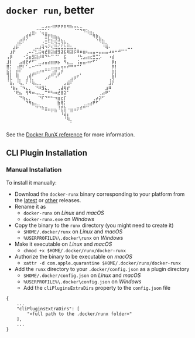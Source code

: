 # `docker run`, better

```text
⠀⠀⠀⠀⠀⠀⠀⠀⠀⠀⠀⣀⣠⣤⢴⡶⡶⡶⣶⢶⣦⣤⣄⣀⠀⠀⠀⠀⠀⠀⠀⠀⠀⠀⠀⠀⠀⠀⠀⠀
⠀⠀⠀⠀⠀⠀⠀⢀⣤⡈⠩⣉⣁⠁⠀⠀⠀⠀⠀⠀⠀⠈⠉⠙⠻⢵⣤⡀⠀⠀⠀⠀⠀⠀⠀⠀⠀⠀⠀⠀
⠀⠀⠀⠀⠀⣠⢾⠛⠉⠀⠀⠈⣛⡟⢷⣦⣄⠀⠀⠀⠀⠀⠀⠀⠀⠀⠉⠻⡷⣄⠀⠀⠀⠀⠀⠀⠀⠀⠀⠀
⠀⠀⠀⢠⣞⠏⠁⠀⠀⠀⠀⠠⣒⠯⣗⢮⣚⢷⣦⡀⠀⠀⠀⠀⠀⠀⠀⠀⠈⠻⣷⡀⠀⠀⠀⠀⠀⠀⠀⠀
⠀⠀⣰⡯⠁⠀⠀⠀⠀⣀⣰⢽⠲⠝⢎⣛⣊⣋⣓⣛⣂⣀⠀⠀⠀⠀⠀⠀⠀⠀⠘⢿⠄⠀⠀⠀⠀⠀⣀⡀
⠀⣰⡟⠀⠀⠀⢀⠤⠌⣃⣭⢶⣞⣿⣽⣾⣻⣽⣯⢿⣽⡯⠿⠶⣶⢦⣤⣤⠤⣤⣤⣤⠴⠶⠒⠚⠉⠉⠀⠀
⢠⡿⠀⠀⠀⠐⣩⣶⣻⣽⡾⠿⠙⠓⠉⠈⠁⠀⣯⠀⠀⠀⠘⢓⣠⣴⣖⣛⣉⡡⠀⠀⠰⣾⠀⠀⠀⠀⠀⠀
⣸⡇⠀⠀⣠⣾⣟⠞⠋⠁⣀⣠⣤⣴⣶⡶⡦⠀⠻⣄⣀⠀⢨⣤⣤⠴⠖⠋⠁⠀⠀⠀⠀⡿⡆⠀⠀⠀⠀⠀
⣿⡅⠀⢰⣟⠇⠁⠤⠒⠉⠉⠀⣀⣀⣤⣤⣤⢶⠶⠞⠛⠛⠉⠁⠀⠀⠀⠀⠀⠀⠀⠀⠀⡿⡇⠀⠀⠀⠀⠀
⣷⡇⠀⣟⠃⠀⠀⢀⣠⡴⠞⠛⠉⠉⣰⡟⣠⠟⠀⠀⠀⠀⠀⡀⠀⠀⠀⠀⠀⠀⠀⠀⠀⡿⡇⠀⠀⠀⠀⠀
⢸⣇⠀⢻⡀⠀⣰⢻⡁⠀⠀⠀⡠⠞⠉⠐⠁⠀⠀⠀⣠⡶⠋⠀⠀⠀⠀⠀⠀⠀⠀⠀⢀⢿⠃⠀⠀⠀⠀⠀
⠈⣷⡄⠘⢧⡀⠏⠘⢷⣄⣀⠀⠀⠀⠀⠀⠀⠀⣠⣾⠏⠀⠀⠀⠀⠀⠀⠀⠀⠀⠀⠀⣸⡟⠀⠀⠀⠀⠀⠀
⠀⠘⣷⡄⠈⠳⣄⡀⠀⠙⠿⣻⣅⡀⠀⠀⢀⣼⢿⡞⠀⠀⠀⠀⠀⠀⠀⠀⠀⠀⠀⣰⠿⠀⠀⠀⠀⠀⠀⠀
⠀⠀⠈⢟⣦⠀⢻⠻⠶⢤⣄⣀⠉⠛⠳⠶⣞⣿⣽⠁⠀⠀⠀⠀⠀⠀⠀⠀⠀⢀⣴⠟⠁⠀⠀⠀⠀⠀⠀⠀
⠀⠀⠀⠀⠙⢷⣄⡀⠀⠀⠙⠏⠙⠛⠓⠲⣶⣖⡏⠀⠀⠀⠀⠀⠀⠀⠀⢀⡴⡽⠋⠀⠀⠀⠀⠀⠀⠀⠀⠀
⠀⠀⠀⠀⠀⠀⠙⠻⣦⣄⡀⠀⠀⠀⠀⠀⣷⢿⡅⠀⠀⠀⠀⠀⢀⣠⣴⠟⠋⠀⠀⠀⠀⠀⠀⠀⠀⠀⠀⠀
⠀⠀⠀⠀⠀⠀⠀⠀⠀⠙⠙⠷⣶⣤⣤⣄⠸⣟⣷⠠⣤⣤⡶⠾⠛⠉⠀⠀⠀⠀⠀⠀⠀⠀⠀⠀⠀⠀⠀⠀
⠀⠀⠀⠀⠀⠀⠀⠀⠀⠀⠀⠀⠀⠀⠁⠉⠀⠹⣽⡄⠉⠀⠀⠀⠀⠀⠀⠀⠀⠀⠀⠀⠀⠀⠀⠀⠀⠀⠀⠀
⠀⠀⠀⠀⠀⠀⠀⠀⠀⠀⠀⠀⠀⠀⠀⠀⠀⠀⠘⢷⡀⠀⠀⠀⠀⠀⠀⠀⠀⠀⠀⠀⠀⠀⠀⠀⠀⠀⠀⠀
⠀⠀⠀⠀⠀⠀⠀⠀⠀⠀⠀⠀⠀⠀⠀⠀⠀⠀⠀⠀⠁⠀⠀⠀⠀⠀⠀⠀⠀⠀⠀⠀⠀⠀⠀⠀⠀⠀⠀⠀
```

See the [Docker RunX reference](/docs/reference/runx.md) for more information.

## CLI Plugin Installation

### Manual Installation

To install it manually:

- Download the `docker-runx` binary corresponding to your platform from the [latest](https://github.com/eunomie/docker-runx/releases/latest) or [other](https://github.com/eunomie/docker-runx/releases) releases.
- Rename it as
    - `docker-runx` on _Linux_ and _macOS_
    - `docker-runx.exe` on _Windows_
- Copy the binary to the `runx` directory (you might need to create it)
    - `$HOME/.docker/runx` on _Linux_ and _macOS_
    - `%USERPROFILE%\.docker\runx` on _Windows_
- Make it executable on _Linux_ and _macOS_
    - `chmod +x $HOME/.docker/runx/docker-runx`
- Authorize the binary to be executable on _macOS_
    - `xattr -d com.apple.quarantine $HOME/.docker/runx/docker-runx`
- Add the `runx` directory to your `.docker/config.json` as a plugin directory
    - `$HOME/.docker/config.json` on _Linux_ and _macOS_
    - `%USERPROFILE%\.docker\config.json` on _Windows_
    - Add the `cliPluginsExtraDirs` property to the `config.json` file
```
{
	...
	"cliPluginsExtraDirs": [
		"<full path to the .docker/runx folder>"
	],
	...
}
```
